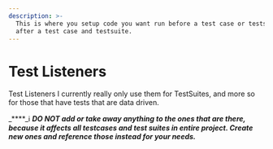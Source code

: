 ```yaml
---
description: >-
  This is where you setup code you want run before a test case or testsuite and
  after a test case and testsuite.
---
```


# Test Listeners

Test Listeners I currently really only use them for TestSuites, and more so for those that have tests that are data driven.

_\*\*\*\*_ℹ _**DO NOT add or take away anything to the ones that are there, because it affects all testcases and test suites in entire project. Create new ones and reference those instead for your needs.**_

